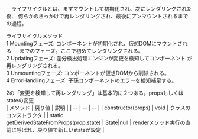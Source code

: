　ライフサイクルとは、まずマウントして初期化され、次にレンダリングされた後、 何らかのきっかけで再レンダリングされ、最後にアンマウントされるまでの過程。  

ライフサイクルメソッド  
	1 Mountingフェーズ: コンポーネントが初期化され、仮想DOMにマウントされる	　        までのフェーズ。ここで初めてレンダリングされる。   
	2 Updatingフェーズ: 差分検出処理エンジンが変更を検知してコンポーネント
	  が再レンダリングされる。  
	3 Unmountingフェーズ: コンポーネントが仮想DOMから削除される。  
	4 ErrorHandlingフェーズ: 子孫コンポーネントのエラーを検知補足する。   

2の「変更を検知して再レンダリング」は基本的に２つある。propsもしくはstateの変更  
| メソッド | 戻り値 | 説明 |
| -- | -- | -- |
| constructor(props) | void | クラスのコンストラクタ |
| static<br>getDerivedStateFromProps(prop,state) | State|null | renderメソッド実行の直前に呼ばれ、戻り値で新しいstateが設定 |

